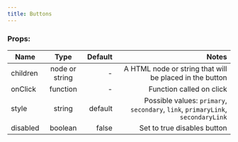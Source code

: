 ```yaml
---
title: Buttons
---
```


### Props:

| Name | Type | Default | Notes |
| ------- |:------:| -----:| -----:|
| children | node or string | - | A HTML node or string that will be placed in the button |
| onClick | function | - | Function called on click |
| style | string |  default | Possible values: `primary`, `secondary`, `link`, `primaryLink`, `secondaryLink`|
| disabled | boolean | false | Set to true disables button |